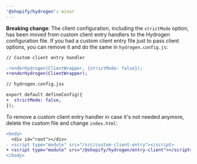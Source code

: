 ```yaml
---
'@shopify/hydrogen': minor
---
```


**Breaking change**: The client configuration, including the `strictMode` option, has been moved from custom client entry handlers to the Hydrogen configuration file. If you had a custom client entry file just to pass client options, you can remove it and do the same in `hydrogen.config.js`:

```diff
// Custom client entry handler

-renderHydrogen(ClientWrapper, {strictMode: false});
+renderHydrogen(ClientWrapper);
```

```diff
// hydrogen.config.jsx

export default defineConfig({
+  strictMode: false,
});
```

To remove a custom client entry handler in case it's not needed anymore, delete the custom file and change `index.html`:

```diff
<body>
  <div id="root"></div>
- <script type="module" src="/src/custom-client-entry"></script>
+ <script type="module" src="/@shopify/hydrogen/entry-client"></script>
</body>
```
